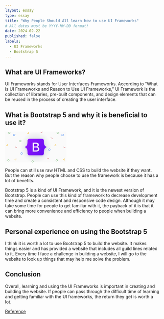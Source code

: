 ```yaml
---
layout: essay
type: essay
title: "Why People Should All learn how to use UI Frameworks"
# All dates must be YYYY-MM-DD format!
date: 2024-02-22
published: false
labels:
  - UI Frameworks
  - Bootstrap 5
---
```



## What are UI Frameworks?

UI Frameworks stands for User Interfaces Frameworks. According to “What is UI Frameworks and Reason to Use UI Frameworks,” UI Framework is the collection of libraries, pre-built components, and design elements that can be reused in the process of creating the user interface.

## What is Bootstrap 5 and why it is beneficial to use it?

<img width="200px" class="rounded float-start pe-4" src="../img/b5-new-logo.png">

People can still use raw HTML and CSS to build the website if they want. But the reason why people choose to use the framework is because it has a lot of benefits.

Bootstrap 5 is a kind of UI Framework, and it is the newest version of Bootstrap. People can use this kind of framework to decrease development time and create a consistent and responsive code design. Although it may take some time for people to get familiar with it, the payback of it is that it can bring more convenience and efficiency to people when building a website.

## Personal experience on using the Bootstrap 5

I think it is worth a lot to use Bootstrap 5 to build the website. It makes things easier and has provided a website that includes all guild lines related to it. Every time I face a challenge in building a website, I will go to the website to look up things that may help me solve the problem.

## Conclusion

Overall, learning and using the UI Frameworks is important in creating and building the website. If people can pass through the difficult time of learning and getting familiar with the UI frameworks, the return they get is worth a lot.

<a href="https://www.sencha.com/blog/what-is-ui-frameworks-and-reason-to-use-ui-frameworks/">Reference</a>
